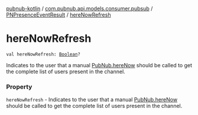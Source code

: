 [pubnub-kotlin](../../index.md) / [com.pubnub.api.models.consumer.pubsub](../index.md) / [PNPresenceEventResult](index.md) / [hereNowRefresh](./here-now-refresh.md)

# hereNowRefresh

`val hereNowRefresh: `[`Boolean`](https://kotlinlang.org/api/latest/jvm/stdlib/kotlin/-boolean/index.html)`?`

Indicates to the user that a manual [PubNub.hereNow](../../com.pubnub.api/-pub-nub/here-now.md) should be called to get
the complete list of users present in the channel.

### Property

`hereNowRefresh` - Indicates to the user that a manual [PubNub.hereNow](../../com.pubnub.api/-pub-nub/here-now.md) should be called to get
the complete list of users present in the channel.